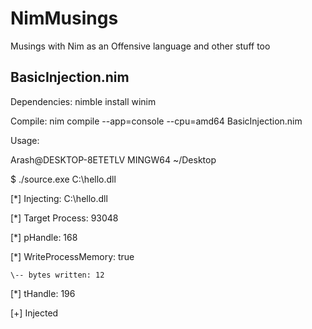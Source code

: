 # NimMusings
Musings with Nim as an Offensive language and other stuff too


## BasicInjection.nim
Dependencies: nimble install winim

Compile: nim compile --app=console --cpu=amd64 BasicInjection.nim

Usage: 

Arash@DESKTOP-8ETETLV MINGW64 ~/Desktop

$ ./source.exe C:\\hello.dll

[*] Injecting: C:\hello.dll

[*] Target Process: 93048

[*] pHandle: 168

[*] WriteProcessMemory: true

    \-- bytes written: 12
    

[*] tHandle: 196

[+] Injected

